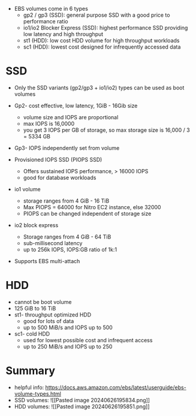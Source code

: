 - EBS volumes come in 6 types
	- gp2 / gp3 (SSD): general purpose SSD with a good price to performance ratio
	- io1/io2 Blocker Express (SSD): highest performance SSD providing low latency and high throughput
	- st1 (HDD): low cost HDD volume for high throughput workloads
	- sc1 (HDD): lowest cost designed for infrequently accessed data

# SSD
- Only the SSD variants (gp2/gp3 + io1/io2) types can be used as boot volumes
- Gp2- cost effective, low latency, 1GiB - 16Gib size
	- volume size and IOPS are proportional
	- max IOPS is 16,0000
	- you get 3 IOPS per GB of storage, so max storage size is 16,000 / 3 = 5334 GB
- Gp3- IOPS independently set from volume

- Provisioned IOPS SSD (PIOPS SSD)
	- Offers sustained IOPS performance, > 16000 IOPS
	- good for database workloads
- io1 volume
	- storage ranges from 4 GiB - 16 TiB
	- Max PIOPS = 64000 for Nitro EC2 instance, else 32000
	- PIOPS can be changed independent of storage size
- io2 block express
	- Storage ranges from 4 GiB - 64 TiB
	- sub-millisecond latency
	- up to 256k IOPS, IOPS:GB ratio of 1k:1
- Supports EBS multi-attach

# HDD
- cannot be boot volume
- 125 GiB to 16 TiB
- st1- throughput optimized HDD
	- good for lots of data
	- up to 500 MiB/s and IOPS up to 500
- sc1- cold HDD
	- used for lowest possible cost and infrequent access
	- up to 250 MiB/s and IOPS up to 250

# Summary
- helpful info: https://docs.aws.amazon.com/ebs/latest/userguide/ebs-volume-types.html
- SSD volumes: ![[Pasted image 20240626195834.png]]
- HDD volumes: ![[Pasted image 20240626195851.png]]